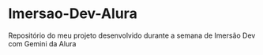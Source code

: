 # Imersao-Dev-Alura

Repositório do meu projeto desenvolvido durante a semana de Imersão Dev com Gemini da Alura
